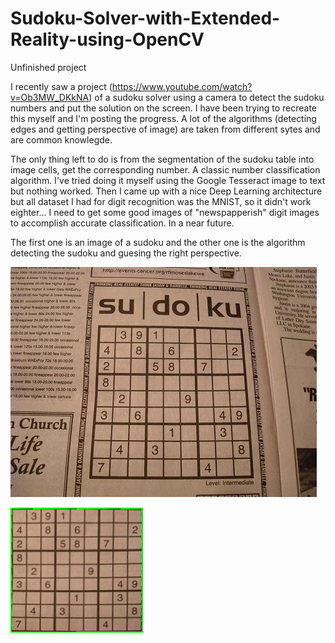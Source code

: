 # Sudoku-Solver-with-Extended-Reality-using-OpenCV
Unfinished project

I recently saw a project (https://www.youtube.com/watch?v=Ob3MW_DKkNA) of a sudoku solver using a camera to detect the sudoku numbers and put the solution on the screen.
I have been trying to recreate this myself and I'm posting the progress.
A lot of the algorithms (detecting edges and getting perspective of image) are taken from different sytes and are common knowlegde.

The only thing left to do is from the segmentation of the sudoku table into image cells, get the corresponding number. A classic number classification algorithm. I've tried doing it myself using the Google Tesseract image to text but nothing worked. Then I came up with a nice Deep Learning architecture but all dataset I had for digit recognition was the MNIST, so it didn't work eighter...
I need to get some good images of "newspapperish" digit images to accomplish accurate classification. In a near future.

The first one is an image of a sudoku and the other one is the algorithm detecting the sudoku and guesing the right perspective.

![Sudoku](sudoku.jpg)

![Sudoku_warped](warped_cut_image.png)
